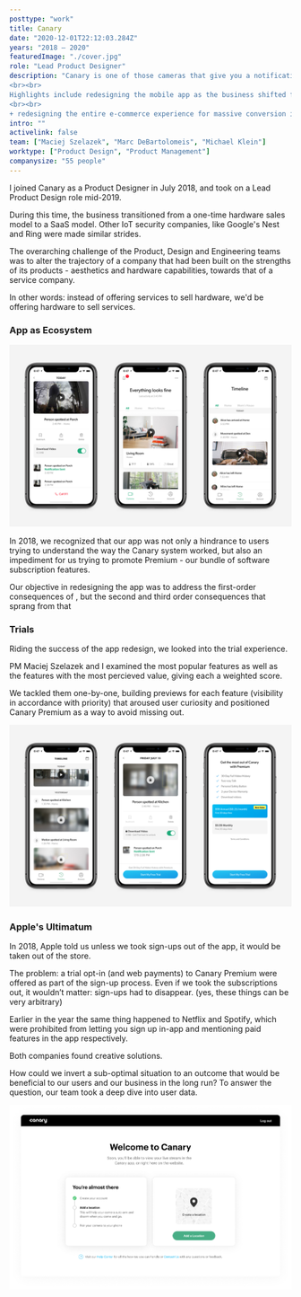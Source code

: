 ```yaml
---
posttype: "work"
title: Canary
date: "2020-12-01T22:12:03.284Z"
years: "2018 – 2020"
featuredImage: "./cover.jpg"
role: "Lead Product Designer"
description: "Canary is one of those cameras that give you a notification if a masked stranger is snooping around your house, or if your dog is doing something funny. \n
<br><br>
Highlights include redesigning the mobile app as the business shifted from a hardware only to completely SaaS-model.
<br><br>
+ redesigning the entire e-commerce experience for massive conversion increases (kidding, it was only around 5%...but hey, when you're pulling tens of millions in recurring revenue a year."
intro: ""
activelink: false
team: ["Maciej Szelazek", "Marc DeBartolomeis", "Michael Klein"]
worktype: ["Product Design", "Product Management"]
companysize: "55 people"
---
```





I joined Canary as a Product Designer in July 2018, and took on a Lead Product Design role mid-2019. 

During this time, the business transitioned from a one-time hardware sales model to a SaaS model. Other IoT security companies, like Google's Nest and Ring were made similar strides.

The overarching challenge of the Product, Design and Engineering teams was to alter the trajectory of a company that had been built on the strengths of its products - aesthetics and hardware capabilities, towards that of a service company.

In other words: instead of offering services to sell hardware, we'd be offering hardware to sell services.

### App as Ecosystem 
![Canary App Trials](./cover.jpg)

In 2018, we recognized that our app was not only a hindrance to users trying to understand the way the Canary system worked, but also an impediment for us trying to promote Premium - our bundle of software subscription features.

Our objective in redesigning the app was to address the first-order consequences of , but the second and third order consequences that sprang from that 


### Trials

Riding the success of the app redesign, we looked into the trial experience.

PM Maciej Szelazek and I examined the most popular features as well as the features with the most percieved value, giving each a weighted score.

We tackled them one-by-one, building previews for each feature (visibility in accordance with priority) that aroused user curiosity and positioned Canary Premium as a way to avoid missing out.

![Canary App Trials](./trials.jpg)

### Apple's Ultimatum

In 2018, Apple told us unless we took sign-ups out of the app, it would be taken out of the store.

The problem: a trial opt-in (and web payments) to Canary Premium were offered as part of the sign-up process. Even if we took the subscriptions out, it wouldn’t matter: sign-ups had to disappear. (yes, these things can be very arbitrary)

Earlier in the year the same thing happened to Netflix and Spotify, which were prohibited from letting you sign up in-app and mentioning paid features in the app respectively.

Both companies found creative solutions. 

How could we invert a sub-optimal situation to an outcome that would be beneficial to our users and our business in the long run? To answer the question, our team took a deep dive into user data.

![Canary New Onboarding](./onboard.jpg)


